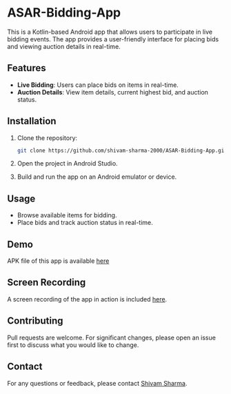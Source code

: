 # ASAR-Bidding-App

This is a Kotlin-based Android app that allows users to participate in live bidding events. The app provides a user-friendly interface for placing bids and viewing auction details in real-time.

## Features

- **Live Bidding**: Users can place bids on items in real-time.
- **Auction Details**: View item details, current highest bid, and auction status.

## Installation

1. Clone the repository:

    ```bash
    git clone https://github.com/shivam-sharma-2000/ASAR-Bidding-App.git
    ```

2. Open the project in Android Studio.
3. Build and run the app on an Android emulator or device.

## Usage

- Browse available items for bidding.
- Place bids and track auction status in real-time.

## Demo

APK file of this app is available [here](https://github.com/shivam-sharma-2000/ASAR-Bidding-App/raw/main/ASAR-Bidding-APP.apk)

## Screen Recording

A screen recording of the app in action is included [here](https://github.com/shivam-sharma-2000/ASAR-Bidding-App/blob/main/ASAR-App-Recording.mp4).

## Contributing

Pull requests are welcome. For significant changes, please open an issue first to discuss what you would like to change.

## Contact

For any questions or feedback, please contact [Shivam Sharma](mailto:88277shiv@gmail.com).


